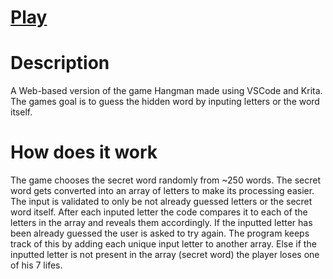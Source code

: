 # [Play](https://Davo0416.github.io/Hangman/)

# **Description**
A Web-based version of the game Hangman made using VSCode and Krita. The games goal is to guess the hidden word by inputing letters or the word itself.

# **How does it work**
The game chooses the secret word randomly from ~250 words. The secret word gets converted into an array of letters to make its processing easier. The input is validated to only be not already guessed letters or 
the secret word itself. After each inputed letter the code compares it to each of the letters in the array and reveals them accordingly. If the inputted letter has been already guessed the user is asked to try again. 
The program keeps track of this by adding each unique input letter to another array. Else if the inputted letter is not present in the array (secret word) the player loses one of his 7 lifes.
